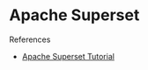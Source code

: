 # Apache Superset


References
- [Apache Superset Tutorial](https://www.startdataengineering.com/post/apache-superset-tutorial/)

